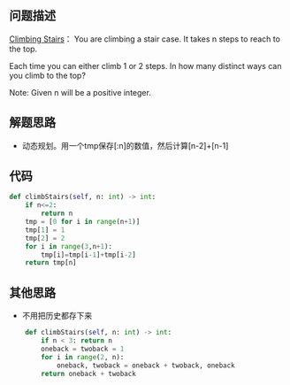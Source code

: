 
## 问题描述
[Climbing Stairs](https://leetcode.com/problems/climbing-stairs/ )：
You are climbing a stair case. It takes n steps to reach to the top.

Each time you can either climb 1 or 2 steps. In how many distinct ways can you climb to the top?

Note: Given n will be a positive integer.

## 解题思路
* 动态规划。用一个tmp保存[:n]的数值，然后计算[n-2]+[n-1]

## 代码
```python
def climbStairs(self, n: int) -> int:
    if n<=2:
        return n
    tmp = [0 for i in range(n+1)]
    tmp[1] = 1
    tmp[2] = 2
    for i in range(3,n+1):
        tmp[i]=tmp[i-1]+tmp[i-2]
    return tmp[n]

```

## 其他思路
- 不用把历史都存下来
```python
    def climbStairs(self, n: int) -> int:
        if n < 3: return n
        oneback = twoback = 1
        for i in range(2, n):
            oneback, twoback = oneback + twoback, oneback
        return oneback + twoback
```

